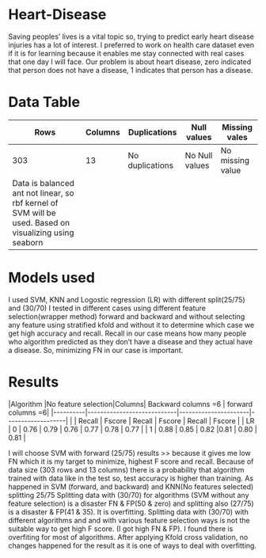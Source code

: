 # Heart-Disease
Saving peoples’ lives is a vital topic so, trying to predict early heart disease injuries has a lot of interest. I preferred to work on health care dataset even if it is for learning because it enables me stay connected with real cases that one day I will face. Our problem is about heart disease, zero indicated that person does not have a disease, 1 indicates that person has a disease.
# Data Table
|Rows|Columns|  Duplications | Null values  |  Missing vales |
|----|-------|---------------|--------------|----------------|
|303 |  13   |No duplications|No Null values|No missing value|
|Data is balanced ant not linear, so rbf kernel of SVM will be used. Based on visualizing using seaborn|

# Models used 
I used SVM, KNN and Logostic regression (LR) with different split(25/75) and (30/70)
I tested in different cases using different feature selection(wrapper method) forward and backward and without selecting any feature using stratified kfold and without it to determine which case we get high accuracy and recall.
Recall in our case means how many people who algorithm predicted as they don’t have a disease and they actual have a disease. So, minimizing FN in our case is important.
# Results
|Algorithm |No feature selection|Columns|  Backward columns =6 | forward columns =6|
|----------|----------------------------|----------------------|-------------------|
|          |       Recall | Fscore      |    Recall | Fscore   | Recall | Fscore   |
| LR |  0  |      0.76    |  0.79       |     0.76  | 0.77     |   0.78 |    0.77  |
|       1  |      0.88    |    0.85     |     0.82  |0.81      |  0.80  |    0.81  |

I will choose SVM with forward (25/75) results >> because it gives me low FN which it is my target to minimize, highest F score and recall. Because of data size (303 rows and 13 columns) there is a probability that algorithm trained with data like in the test so, test accuracy is higher than training. As happened in SVM (forward, and backward) and KNN(No features selected) splitting 25/75
Splitting data with (30/70) for algorithms (SVM without any feature selection) is a disaster FN & FP(50 & zero) and splitting also (27/75) is a disaster & FP(41 & 35). It is overfitting.
Splitting data with (30/70) with different algorithms and and with various feature selection ways is not the suitable way to get high F score. (I got high FN & FP).
I found there is overfiting for most of algorithms. After applying Kfold cross validation, no changes happened for the result as it is one of ways to deal with overfitting.
